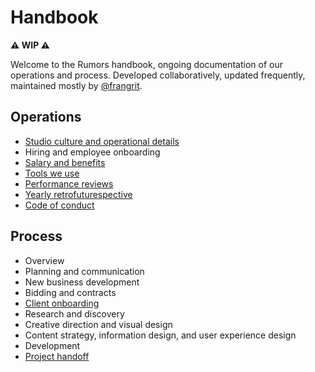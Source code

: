 # Handbook

**⚠️ WIP ⚠️**

Welcome to the Rumors handbook, ongoing documentation of our operations and process. Developed collaboratively, updated frequently, maintained mostly by [@frangrit](https://github.com/frangrit).

## Operations
- [Studio culture and operational details](./operations/studio.md)
- Hiring and employee onboarding
- [Salary and benefits](./operations/benefits.md)
- [Tools we use](./operations/tools.md)
- [Performance reviews](./operations/performance-reviews.md)
- [Yearly retrofuturespective](./operations/retrofuturespective.md)
- [Code of conduct](./operations/code-of-conduct.md)

## Process

- Overview
- Planning and communication
- New business development
- Bidding and contracts
- [Client onboarding](./process/client-onboarding.md)
- Research and discovery
- Creative direction and visual design
- Content strategy, information design, and user experience design
- Development
- [Project handoff](./process/handoff.md)
